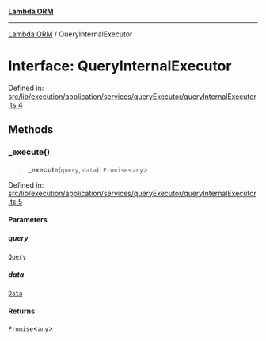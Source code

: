 [**Lambda ORM**](../README.md)

***

[Lambda ORM](../README.md) / QueryInternalExecutor

# Interface: QueryInternalExecutor

Defined in: [src/lib/execution/application/services/queryExecutor/queryInternalExecutor.ts:4](https://github.com/lambda-orm/lambdaorm/blob/c3a91c30fec1b72ec517236790b02085e94a7ae1/src/lib/execution/application/services/queryExecutor/queryInternalExecutor.ts#L4)

## Methods

### \_execute()

> **\_execute**(`query`, `data`): `Promise`\<`any`\>

Defined in: [src/lib/execution/application/services/queryExecutor/queryInternalExecutor.ts:5](https://github.com/lambda-orm/lambdaorm/blob/c3a91c30fec1b72ec517236790b02085e94a7ae1/src/lib/execution/application/services/queryExecutor/queryInternalExecutor.ts#L5)

#### Parameters

##### query

[`Query`](../classes/Query.md)

##### data

[`Data`](../classes/Data.md)

#### Returns

`Promise`\<`any`\>
